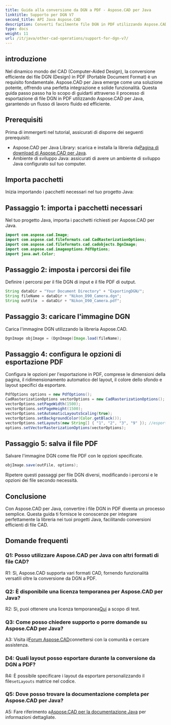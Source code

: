 ```yaml
---
title: Guida alla conversione da DGN a PDF - Aspose.CAD per Java
linktitle: Supporto per DGN V7
second_title: API Java Aspose.CAD
description: Converti facilmente file DGN in PDF utilizzando Aspose.CAD per Java. Segui la nostra guida passo passo per un'integrazione perfetta e un flusso di lavoro efficiente.
type: docs
weight: 11
url: /it/java/other-cad-operations/support-for-dgn-v7/
---
```

## introduzione

Nel dinamico mondo del CAD (Computer-Aided Design), la conversione efficiente dei file DGN (Design) in PDF (Portable Document Format) è un requisito fondamentale. Aspose.CAD per Java emerge come una soluzione potente, offrendo una perfetta integrazione e solide funzionalità. Questa guida passo passo ha lo scopo di guidarti attraverso il processo di esportazione di file DGN in PDF utilizzando Aspose.CAD per Java, garantendo un flusso di lavoro fluido ed efficiente.

## Prerequisiti

Prima di immergerti nel tutorial, assicurati di disporre dei seguenti prerequisiti:
-  Aspose.CAD per Java Library: scarica e installa la libreria da[Pagina di download di Aspose.CAD per Java](https://releases.aspose.com/cad/java/).
- Ambiente di sviluppo Java: assicurati di avere un ambiente di sviluppo Java configurato sul tuo computer.

## Importa pacchetti

Inizia importando i pacchetti necessari nel tuo progetto Java:

## Passaggio 1: importa i pacchetti necessari

Nel tuo progetto Java, importa i pacchetti richiesti per Aspose.CAD per Java.
```java
import com.aspose.cad.Image;
import com.aspose.cad.fileformats.cad.CadRasterizationOptions;
import com.aspose.cad.fileformats.cad.cadobjects.DgnImage;
import com.aspose.cad.imageoptions.PdfOptions;
import java.awt.Color;
```

## Passaggio 2: imposta i percorsi dei file

Definire i percorsi per il file DGN di input e il file PDF di output.

```java
String dataDir = "Your Document Directory" + "ExportingDGN/";
String fileName = dataDir + "Nikon_D90_Camera.dgn";
String outFile  = dataDir + "Nikon_D90_Camera.pdf";
```

## Passaggio 3: caricare l'immagine DGN

Carica l'immagine DGN utilizzando la libreria Aspose.CAD.

```java
DgnImage objImage = (DgnImage)Image.load(fileName);
```

## Passaggio 4: configura le opzioni di esportazione PDF

Configura le opzioni per l'esportazione in PDF, comprese le dimensioni della pagina, il ridimensionamento automatico del layout, il colore dello sfondo e layout specifici da esportare.

```java
PdfOptions options = new PdfOptions();
CadRasterizationOptions vectorOptions = new CadRasterizationOptions();
vectorOptions.setPageWidth(1500);
vectorOptions.setPageHeight(1500);
vectorOptions.setAutomaticLayoutsScaling(true);
vectorOptions.setBackgroundColor(Color.getBlack());
vectorOptions.setLayouts(new String[] { "1", "2", "3", "9" }); //esportare solo 4 (1,2,3 e 9) visualizzazioni
options.setVectorRasterizationOptions(vectorOptions);
```

## Passaggio 5: salva il file PDF

Salvare l'immagine DGN come file PDF con le opzioni specificate.

```java
objImage.save(outFile, options);
```

Ripetere questi passaggi per file DGN diversi, modificando i percorsi e le opzioni dei file secondo necessità.

## Conclusione

Con Aspose.CAD per Java, convertire i file DGN in PDF diventa un processo semplice. Questa guida ti fornisce le conoscenze per integrare perfettamente la libreria nei tuoi progetti Java, facilitando conversioni efficienti di file CAD.

## Domande frequenti

### Q1: Posso utilizzare Aspose.CAD per Java con altri formati di file CAD?

R1: Sì, Aspose.CAD supporta vari formati CAD, fornendo funzionalità versatili oltre la conversione da DGN a PDF.

### Q2: È disponibile una licenza temporanea per Aspose.CAD per Java?

 R2: Sì, puoi ottenere una licenza temporanea[Qui](https://purchase.aspose.com/temporary-license/) a scopo di test.

### Q3: Come posso chiedere supporto o porre domande su Aspose.CAD per Java?

 A3: Visita il[Forum Aspose.CAD](https://forum.aspose.com/c/cad/19)connettersi con la comunità e cercare assistenza.

### D4: Quali layout posso esportare durante la conversione da DGN a PDF?

 R4: È possibile specificare i layout da esportare personalizzando il file`setLayouts` matrice nel codice.

### Q5: Dove posso trovare la documentazione completa per Aspose.CAD per Java?

 A5: Fare riferimento a[Aspose.CAD per la documentazione Java](https://reference.aspose.com/cad/java/) per informazioni dettagliate.
